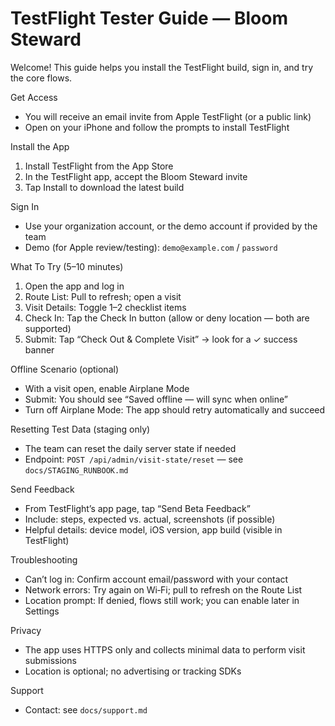 # TestFlight Tester Guide — Bloom Steward

Welcome! This guide helps you install the TestFlight build, sign in, and try the core flows.

Get Access
- You will receive an email invite from Apple TestFlight (or a public link)
- Open on your iPhone and follow the prompts to install TestFlight

Install the App
1) Install TestFlight from the App Store
2) In the TestFlight app, accept the Bloom Steward invite
3) Tap Install to download the latest build

Sign In
- Use your organization account, or the demo account if provided by the team
- Demo (for Apple review/testing): `demo@example.com` / `password`

What To Try (5–10 minutes)
1) Open the app and log in
2) Route List: Pull to refresh; open a visit
3) Visit Details: Toggle 1–2 checklist items
4) Check In: Tap the Check In button (allow or deny location — both are supported)
5) Submit: Tap “Check Out & Complete Visit” → look for a ✓ success banner

Offline Scenario (optional)
- With a visit open, enable Airplane Mode
- Submit: You should see “Saved offline — will sync when online”
- Turn off Airplane Mode: The app should retry automatically and succeed

Resetting Test Data (staging only)
- The team can reset the daily server state if needed
- Endpoint: `POST /api/admin/visit-state/reset` — see `docs/STAGING_RUNBOOK.md`

Send Feedback
- From TestFlight’s app page, tap “Send Beta Feedback”
- Include: steps, expected vs. actual, screenshots (if possible)
- Helpful details: device model, iOS version, app build (visible in TestFlight)

Troubleshooting
- Can’t log in: Confirm account email/password with your contact
- Network errors: Try again on Wi‑Fi; pull to refresh on the Route List
- Location prompt: If denied, flows still work; you can enable later in Settings

Privacy
- The app uses HTTPS only and collects minimal data to perform visit submissions
- Location is optional; no advertising or tracking SDKs

Support
- Contact: see `docs/support.md`

